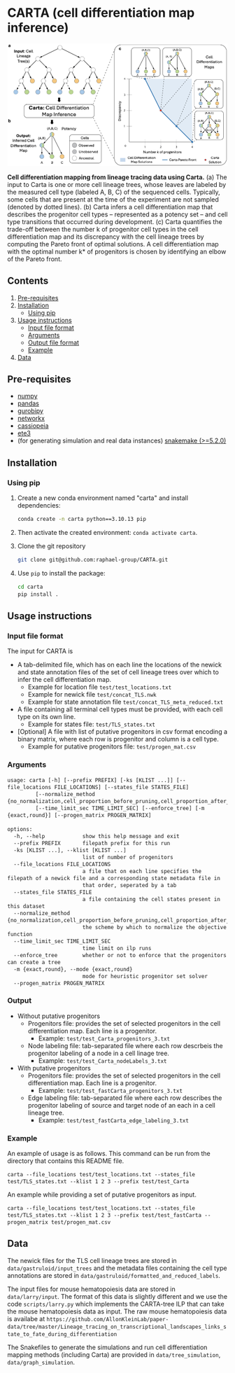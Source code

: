 # CARTA (cell differentiation map inference)

![Overview of CARTA](overview.png)
<!--Overview of the CARTA algorithm.-->
**Cell differentiation mapping from lineage tracing data using Carta.** (a) The input to Carta is one or more cell lineage trees, whose leaves are labeled by the measured cell type (labeled A, B, C) of the sequenced cells. Typically, some cells that are present at the time of the experiment are not sampled (denoted by dotted lines). (b) Carta infers a cell differentiation map that describes the progenitor cell types – represented as a potency set – and cell type transitions that occurred during development. (c) Carta quantifies the trade-off between the number k of progenitor cell types in the cell differentiation map and its discrepancy with the cell lineage trees by computing the Pareto front of optimal solutions. A cell differentiation map with the optimal number k* of progenitors is chosen by identifying an elbow of the Pareto front.

## Contents

  1. [Pre-requisites](#pre-requisites)
  2. [Installation](#installation)
     * [Using pip](#pip)
  4. [Usage instructions](#usage)
     * [Input file format](#input)
     * [Arguments](#arguments)
     * [Output file format](#output)
     * [Example](#example)
  5. [Data](#data)

<a name="pre-requisites"></a>
## Pre-requisites
+ [numpy](https://numpy.org/doc/)
+ [pandas](https://pandas.pydata.org/pandas-docs/stable/index.html)
+ [gurobipy](https://www.gurobi.com/documentation/9.0/quickstart_mac/py_python_interface.html)
+ [networkx](https://networkx.org/)
+ [cassiopeia](https://github.com/YosefLab/Cassiopeia)
+ [ete3](https://pypi.org/project/ete3/)
+ (for generating simulation and real data instances) [snakemake (>=5.2.0)](https://snakemake.readthedocs.io)

<a name="installation"></a>
## Installation

<a name="pip"></a>
### Using pip

1. Create a new conda environment named "carta" and install dependencies:

   ```bash
   conda create -n carta python==3.10.13 pip
   ```

2. Then activate the created environment: `conda activate carta`.

3. Clone the git repository

    ```bash
    git clone git@github.com:raphael-group/CARTA.git
    ```

5. Use `pip` to install the package:
    ```bash
    cd carta
    pip install .
    ```

<a name="usage"></a>
## Usage instructions

<a name="input"></a>
### Input file format
The input for CARTA is 
- A tab-delimited file, which has on each line the locations of the newick and state annotation files of the set of cell lineage trees over which to infer the cell differentiation map.
    - Example for location file `test/test_locations.txt`
    - Example for newick file `test/concat_TLS.nwk`
    - Example for state annotation file `test/concat_TLS_meta_reduced.txt`
- A file containing all terminal cell types must be provided, with each cell type on its own line.
    - Example for states file: `test/TLS_states.txt`
- [Optional] A file with list of putative progenitors in csv format encoding a binary matrix, where each row is progenitor and column is a cell type.
    - Example for putative progenitors file: `test/progen_mat.csv`

<a name="arguments"></a>
### Arguments

    usage: carta [-h] [--prefix PREFIX] [-ks [KLIST ...]] [--file_locations FILE_LOCATIONS] [--states_file STATES_FILE]
             [--normalize_method {no_normalization,cell_proportion_before_pruning,cell_proportion_after_pruning}]
             [--time_limit_sec TIME_LIMIT_SEC] [--enforce_tree] [-m {exact,round}] [--progen_matrix PROGEN_MATRIX]

    options:
      -h, --help            show this help message and exit
      --prefix PREFIX       filepath prefix for this run
      -ks [KLIST ...], --klist [KLIST ...]
                            list of number of progenitors
      --file_locations FILE_LOCATIONS
                            a file that on each line specifies the filepath of a newick file and a corresponding state metadata file in
                            that order, seperated by a tab
      --states_file STATES_FILE
                            a file containing the cell states present in this dataset
      --normalize_method {no_normalization,cell_proportion_before_pruning,cell_proportion_after_pruning}
                            the scheme by which to normalize the objective function
      --time_limit_sec TIME_LIMIT_SEC
                            time limit on ilp runs
      --enforce_tree        whether or not to enforce that the progenitors can create a tree
      -m {exact,round}, --mode {exact,round}
                            mode for heuristic progenitor set solver
      --progen_matrix PROGEN_MATRIX

<a name="output"></a>
### Output
- Without putative progenitors
    - Progenitors file: provides the set of selected progenitors in the cell differentiation map. Each line is a progenitor.
       - Example: `test/test_Carta_progenitors_3.txt`
    - Node labeling file: tab-separated file where each row descrbeis the progenitor labeling of a node in a cell linage tree.
       - Example: `test/test_Carta_nodeLabels_3.txt`
- With putative progenitors
    - Progenitors file: provides the set of selected progenitors in the cell differentiation map. Each line is a progenitor.
       - Example: `test/test_fastCarta_progenitors_3.txt`
    - Edge labeling file: tab-separated file where each row describes the progenitor labeling of source and target node of an each in a cell lineage tree.
       - Example: `test/test_fastCarta_edge_labeling_3.txt`
<a name="example"></a>
### Example

An example of usage is as follows. This command can be run from the directory that contains this README file.

    carta --file_locations test/test_locations.txt --states_file test/TLS_states.txt --klist 1 2 3 --prefix test/test_Carta

An example while providing a set of putative progenitors as input.

    carta --file_locations test/test_locations.txt --states_file test/TLS_states.txt --klist 1 2 3 --prefix test/test_fastCarta --progen_matrix test/progen_mat.csv

<a name="data"></a>
## Data
The newick files for the TLS cell lineage trees are stored in `data/gastruloid/input_trees` and the metadata files containing the cell type annotations are stored in `data/gastruloid/formatted_and_reduced_labels`.

The input files for mouse hematopoiesis data are stored in `data/larry/input`. The format of this data is slightly different and we use the code `scripts/larry.py` which implements the CARTA-tree ILP that can take the mouse hematopoiesis data as input. The raw mouse hematopoiesis data is availabe at `https://github.com/AllonKleinLab/paper-data/tree/master/Lineage_tracing_on_transcriptional_landscapes_links_state_to_fate_during_differentiation`

The Snakefiles to generate the simulations and run cell differentiation mapping methods (including Carta) are provided in `data/tree_simulation`, `data/graph_simulation`.
